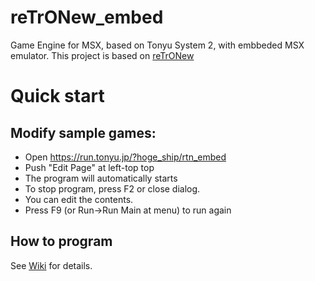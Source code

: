 # reTrONew_embed
Game Engine for MSX, based on Tonyu System 2, with embbeded MSX emulator. 
This project is based on [reTrONew](https://github.com/hoge1e3/reTrONew)

# Quick start
## Modify sample games:

- Open https://run.tonyu.jp/?hoge_ship/rtn_embed
- Push "Edit Page" at left-top top
- The program will automatically starts
- To stop program, press F2 or close dialog.
- You can edit the contents.
- Press F9 (or Run->Run Main at menu) to run again

## How to program

See [Wiki](https://github.com/hoge1e3/reTrONew/wiki) for details.
